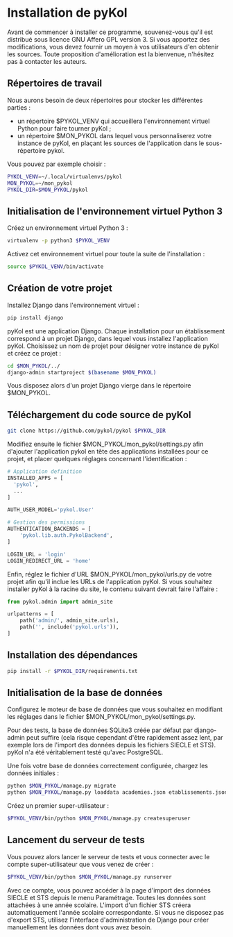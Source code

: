Installation de pyKol
=====================

Avant de commencer à installer ce programme, souvenez-vous qu'il est
distribué sous licence GNU Affero GPL version 3. Si vous apportez des
modifications, vous devez fournir un moyen à vos utilisateurs d'en
obtenir les sources. Toute proposition d'amélioration est la bienvenue,
n'hésitez pas à contacter les auteurs.

Répertoires de travail
----------------------

Nous aurons besoin de deux répertoires pour stocker les
différentes parties :
* un répertoire $PYKOL_VENV qui accueillera l'environnement virtuel
  Python pour faire tourner pyKol ;
* un répertoire $MON_PYKOL dans lequel vous personnaliserez votre
  instance de pyKol, en plaçant les sources de l'application dans le
  sous-répertoire pykol.

Vous pouvez par exemple choisir :
```bash
PYKOL_VENV=~/.local/virtualenvs/pykol
MON_PYKOL=~/mon_pykol
PYKOL_DIR=$MON_PYKOL/pykol
```

Initialisation de l'environnement virtuel Python 3
--------------------------------------------------

Créez un environnement virtuel Python 3 :
```bash
virtualenv -p python3 $PYKOL_VENV
```
Activez cet environnement virtuel pour toute la suite de
l'installation :
```bash
source $PYKOL_VENV/bin/activate
```

Création de votre projet
------------------------

Installez Django dans l'environnement virtuel :
```bash
pip install django
```

pyKol est une application Django. Chaque installation pour un
établissement correspond à un projet Django, dans lequel vous installez
l'application pyKol. Choisissez un nom de projet pour désigner votre
instance de pyKol et créez ce projet :
```bash
cd $MON_PYKOL/../
django-admin startproject $(basename $MON_PYKOL)
```
Vous disposez alors d'un projet Django vierge dans le répertoire
$MON_PYKOL.

Téléchargement du code source de pyKol
--------------------------------------

```bash
git clone https://github.com/pykol/pykol $PYKOL_DIR
```

Modifiez ensuite le fichier $MON_PYKOL/mon_pykol/settings.py afin
d'ajouter l'application pykol en tête des applications installées pour
ce projet, et placer quelques réglages concernant l'identification :
```python
# Application definition
INSTALLED_APPS = [
  'pykol',
  ...
]

AUTH_USER_MODEL='pykol.User'

# Gestion des permissions
AUTHENTICATION_BACKENDS = [
	'pykol.lib.auth.PykolBackend',
]

LOGIN_URL = 'login'
LOGIN_REDIRECT_URL = 'home'
```

Enfin, réglez le fichier d'URL $MON_PYKOL/mon_pykol/urls.py de votre projet afin qu'il inclue les
URLs de l'application pyKol. Si vous souhaitez installer pyKol à la
racine du site, le contenu suivant devrait faire l'affaire :
```python
from pykol.admin import admin_site

urlpatterns = [
	path('admin/', admin_site.urls),
	path('', include('pykol.urls')),
]
```

Installation des dépendances
----------------------------

```bash
pip install -r $PYKOL_DIR/requirements.txt
```

Initialisation de la base de données
------------------------------------

Configurez le moteur de base de données que vous souhaitez en modifiant
les réglages dans le fichier $MON_PYKOL/mon_pykol/settings.py.

Pour des tests, la base de données SQLite3 créée par défaut par
django-admin peut suffire (cela risque cependant d'être rapidement assez
lent, par exemple lors de l'import des données depuis les fichiers
SIECLE et STS). pyKol n'a été véritablement testé qu'avec PostgreSQL.

Une fois votre base de données correctement configurée, chargez les
données initiales :

```bash
python $MON_PYKOL/manage.py migrate
python $MON_PYKOL/manage.py loaddata academies.json etablissements.json
```

Créez un premier super-utilisateur :
```bash
$PYKOL_VENV/bin/python $MON_PYKOL/manage.py createsuperuser
```

Lancement du serveur de tests
-----------------------------

Vous pouvez alors lancer le serveur de tests et vous connecter avec le
compte super-utilisateur que vous venez de créer :
```bash
$PYKOL_VENV/bin/python $MON_PYKOL/manage.py runserver
```

Avec ce compte, vous pouvez accéder à la page d'import des données
SIECLE et STS depuis le menu Paramétrage. Toutes les données sont
attachées à une année scolaire. L'import d'un fichier STS créera
automatiquement l'année scolaire correspondante. Si vous ne disposez pas
d'export STS, utilisez l'interface d'administration de Django pour créer
manuellement les données dont vous avez besoin.
